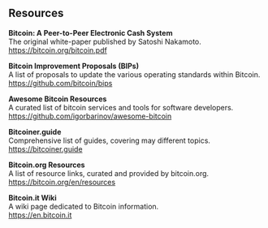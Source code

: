 ## Resources

**Bitcoin: A Peer-to-Peer Electronic Cash System**  
The original white-paper published by Satoshi Nakamoto.  
https://bitcoin.org/bitcoin.pdf  

**Bitcoin Improvement Proposals (BIPs)**  
A list of proposals to update the various operating standards within Bitcoin.  
https://github.com/bitcoin/bips  

**Awesome Bitcoin Resources**  
A curated list of bitcoin services and tools for software developers.  
https://github.com/igorbarinov/awesome-bitcoin

**Bitcoiner.guide**  
Comprehensive list of guides, covering may different topics.  
https://bitcoiner.guide  

**Bitcoin.org Resources**  
A list of resource links, curated and provided by bitcoin.org.  
https://bitcoin.org/en/resources  

**Bitcoin.it Wiki**  
A wiki page dedicated to Bitcoin information.  
https://en.bitcoin.it  
